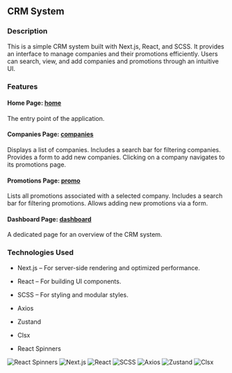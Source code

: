 ## CRM System

### Description

This is a simple CRM system built with Next.js, React, and SCSS. It provides an interface to manage companies and their promotions efficiently. Users can search, view, and add companies and promotions through an intuitive UI.

### Features

#### Home Page: [home](https://crm-git-main-tatianas-projects-3041114c.vercel.app/)

The entry point of the application.

#### Companies Page: [companies](https://crm-git-main-tatianas-projects-3041114c.vercel.app/companies)

Displays a list of companies.
Includes a search bar for filtering companies. Provides a form to add new companies.
Clicking on a company navigates to its promotions page.

#### Promotions Page: [promo](https://crm-git-main-tatianas-projects-3041114c.vercel.app/companies/1)

Lists all promotions associated with a selected company.
Includes a search bar for filtering promotions.
Allows adding new promotions via a form.

#### Dashboard Page: [dashboard](https://crm-git-main-tatianas-projects-3041114c.vercel.app/dashboard)

A dedicated page for an overview of the CRM system.

### Technologies Used

- Next.js – For server-side rendering and optimized performance.

- React – For building UI components.

- SCSS – For styling and modular styles.

- Axios

- Zustand

- Clsx

- React Spinners

![React Spinners](https://img.shields.io/badge/React_Spinners-61DAFB?style=for-the-badge) 
![Next.js](https://img.shields.io/badge/Next.js-000000?style=for-the-badge&logo=nextdotjs&logoColor=white) ![React](https://img.shields.io/badge/React-20232A?style=for-the-badge&logo=react&logoColor=61DAFB) ![SCSS](https://img.shields.io/badge/SCSS-CC6699?style=for-the-badge&logo=sass&logoColor=white) ![Axios](https://img.shields.io/badge/Axios-5A29E4?style=for-the-badge) ![Zustand](https://img.shields.io/badge/Zustand-000000?style=for-the-badge) ![Clsx](https://img.shields.io/badge/Clsx-0088CC?style=for-the-badge)
